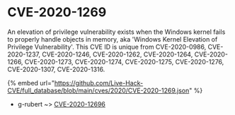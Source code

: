 # CVE-2020-1269

An elevation of privilege vulnerability exists when the Windows kernel fails to properly handle objects in memory, aka 'Windows Kernel Elevation of Privilege Vulnerability'. This CVE ID is unique from CVE-2020-0986, CVE-2020-1237, CVE-2020-1246, CVE-2020-1262, CVE-2020-1264, CVE-2020-1266, CVE-2020-1273, CVE-2020-1274, CVE-2020-1275, CVE-2020-1276, CVE-2020-1307, CVE-2020-1316.

{% embed url="https://github.com/Live-Hack-CVE/full_database/blob/main/cves/2020/CVE-2020-1269.json" %}


* g-rubert ~> [CVE-2020-12696](https://zeste.alice-snow.ru/2020/database/cve-2020-1269/cve-2020-12696-g-rubert)